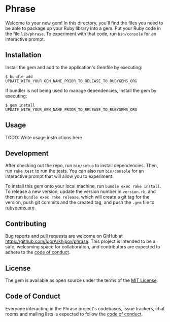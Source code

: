 # Phrase

Welcome to your new gem! In this directory, you'll find the files you need to be able to package up your Ruby library into a gem. Put your Ruby code in the file `lib/phrase`. To experiment with that code, run `bin/console` for an interactive prompt.

## Installation

Install the gem and add to the application's Gemfile by executing:

    $ bundle add UPDATE_WITH_YOUR_GEM_NAME_PRIOR_TO_RELEASE_TO_RUBYGEMS_ORG

If bundler is not being used to manage dependencies, install the gem by executing:

    $ gem install UPDATE_WITH_YOUR_GEM_NAME_PRIOR_TO_RELEASE_TO_RUBYGEMS_ORG

## Usage

TODO: Write usage instructions here

## Development

After checking out the repo, run `bin/setup` to install dependencies. Then, run `rake test` to run the tests. You can also run `bin/console` for an interactive prompt that will allow you to experiment.

To install this gem onto your local machine, run `bundle exec rake install`. To release a new version, update the version number in `version.rb`, and then run `bundle exec rake release`, which will create a git tag for the version, push git commits and the created tag, and push the `.gem` file to [rubygems.org](https://rubygems.org).

## Contributing

Bug reports and pull requests are welcome on GitHub at https://github.com/IgorArkhipov/phrase. This project is intended to be a safe, welcoming space for collaboration, and contributors are expected to adhere to the [code of conduct](https://github.com/IgorArkhipov/phrase/blob/master/CODE_OF_CONDUCT.md).

## License

The gem is available as open source under the terms of the [MIT License](https://opensource.org/licenses/MIT).

## Code of Conduct

Everyone interacting in the Phrase project's codebases, issue trackers, chat rooms and mailing lists is expected to follow the [code of conduct](https://github.com/IgorArkhipov/phrase/blob/master/CODE_OF_CONDUCT.md).

